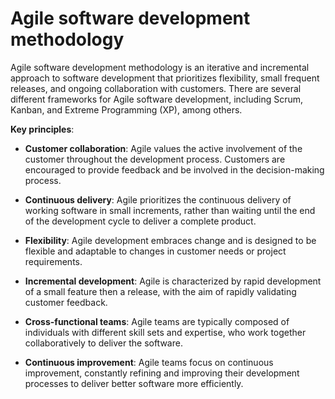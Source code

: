 # Agile software development methodology

Agile software development methodology is an iterative and incremental approach to software development that prioritizes flexibility, small frequent releases, and ongoing collaboration with customers.
There are several different frameworks for Agile software development, including Scrum, Kanban, and Extreme Programming (XP), among others.

**Key principles**:

* **Customer collaboration**: Agile values the active involvement of the customer throughout the development process. Customers are encouraged to provide feedback and be involved in the decision-making process.

* **Continuous delivery**: Agile prioritizes the continuous delivery of working software in small increments, rather than waiting until the end of the development cycle to deliver a complete product.

* **Flexibility**: Agile development embraces change and is designed to be flexible and adaptable to changes in customer needs or project requirements.

* **Incremental development**: Agile is characterized by rapid development of a small feature then a release, with the aim of rapidly validating customer feedback.

* **Cross-functional teams**: Agile teams are typically composed of individuals with different skill sets and expertise, who work together collaboratively to deliver the software.

* **Continuous improvement**: Agile teams focus on continuous improvement, constantly refining and improving their development processes to deliver better software more efficiently.

